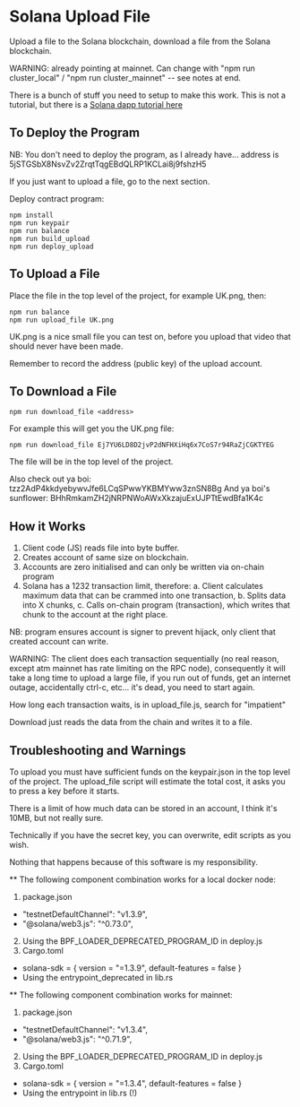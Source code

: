 # Solana Upload File

Upload a file to the Solana blockchain, download a file from the Solana blockchain.

WARNING: already pointing at mainnet. Can change with "npm run cluster_local" / "npm run cluster_mainnet" -- see notes at end.

There is a bunch of stuff you need to setup to make this work. This is not a tutorial, but there is a [Solana dapp tutorial here](https://medium.com/@smith_10562/a-simple-solana-dapp-tutorial-6dedbdf65444)

## To Deploy the Program

NB: You don't need to deploy the program, as I already have... address is 5jSTGSbX8NsvZv2ZrqtTqgEBdQLRP1KCLai8j9fshzH5

If you just want to upload a file, go to the next section.

Deploy contract program:

```
npm install
npm run keypair
npm run balance
npm run build_upload
npm run deploy_upload
```

## To Upload a File

Place the file in the top level of the project, for example UK.png, then:

```
npm run balance
npm run upload_file UK.png
```

UK.png is a nice small file you can test on, before you upload that video that should never have been made.

Remember to record the address (public key) of the upload account.

## To Download a File

```
npm run download_file <address>
```

For example this will get you the UK.png file:

```
npm run download_file Ej7YU6LD8D2jvP2dNFHXiHq6x7CoS7r94RaZjCGKTYEG
```

The file will be in the top level of the project.

Also check out ya boi: tzz2AdP4kkdyebywvJfe6LCqSPwwYKBMYww3znSN8Bg
And ya boi's sunflower: BHhRmkamZH2jNRPNWoAWxXkzajuExUJPTtEwdBfa1K4c

## How it Works

1. Client code (JS) reads file into byte buffer.
2. Creates account of same size on blockchain.
3. Accounts are zero initialised and can only be written via on-chain program
3. Solana has a 1232 transaction limit, therefore:
   a. Client calculates maximum data that can be crammed into one transaction,
   b. Splits data into X chunks,
   c. Calls on-chain program (transaction), which writes that chunk to the account at the right place.

NB: program ensures account is signer to prevent hijack, only client that created account can write.

WARNING: The client does each transaction sequentially (no real reason, except atm mainnet has rate limiting on the RPC node), consequently it will take a long time to upload a large file, if you run out of funds, get an internet outage, accidentally ctrl-c, etc... it's dead, you need to start again. 

How long each transaction waits, is in upload_file.js, search for "impatient"

Download just reads the data from the chain and writes it to a file.
 
## Troubleshooting and Warnings

To upload you must have sufficient funds on the keypair.json in the top level of the project. The upload_file script will estimate the total cost, it asks you to press a key before it starts.

There is a limit of how much data can be stored in an account, I think it's 10MB, but not really sure. 

Technically if you have the secret key, you can overwrite, edit scripts as you wish.

Nothing that happens because of this software is my responsibility.

** The following component combination works for a local docker node:

1. package.json
  - "testnetDefaultChannel": "v1.3.9",
  - "@solana/web3.js": "^0.73.0",
2. Using the BPF_LOADER_DEPRECATED_PROGRAM_ID in deploy.js
3. Cargo.toml
  - solana-sdk = { version = "=1.3.9", default-features = false }
  - Using the entrypoint_deprecated in lib.rs


** The following component combination works for mainnet:

1. package.json
  - "testnetDefaultChannel": "v1.3.4",
  - "@solana/web3.js": "^0.71.9",
2. Using the BPF_LOADER_DEPRECATED_PROGRAM_ID in deploy.js
3. Cargo.toml
  - solana-sdk = { version = "=1.3.4", default-features = false }
  - Using the entrypoint in lib.rs (!)

